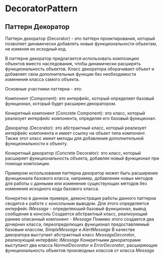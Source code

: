 # DecoratorPattern
## Паттерн Декоратор
Паттерн декоратор (Decorator) - это паттерн проектирования, который позволяет динамически добавлять новые функциональности объектам, не изменяя их исходный код.

В паттерне декоратор предлагается использовать композицию объектов вместо наследования, чтобы динамически расширять функциональность объектов. Класс декоратора оборачивает объект и добавляет свои дополнительные функции без необходимости изменения класса самого объекта.

Основные участники паттерна - это:

Компонент (Component): это интерфейс, который определяет базовый функционал, который будет расширен декоратором.

Конкретный компонент (Concrete Component): это класс, который реализует интерфейс компонента, определяя его базовый функционал.

Декоратор (Decorator): это абстрактный класс, который реализует интерфейс компонента и имеет ссылку на объект типа компонент. Также этот класс имеет методы для добавления дополнительной функциональности к объекту.

Конкретный декоратор (Concrete Decorator): это класс, который расширяет функциональность объекта, добавляя новый функционал при помощи композиции.

Примером использования паттерна декоратор может быть расширение функционала базового класса, например, добавление новых методов для работы с данными или изменение существующих методов без изменения исходного кода базового класса.

Конкретно в данном примере, демонстрация работы данного паттерна сводится к работе с консольным выводом.
Для этого определяется интерфейс *IMessage* - определяюший базовый функционал, вывод сообщения в консоль
Создается абстрактный класс, реализующий раннее описанный компонент - *Message*
Помимо этого создается два дочерних класса, переопределющих функционал предоставляемый базовым классом, *SimpleMessage* и *AlertMessage*
В качестве декоратора выступает абстрактный класс *MessageDecorator*, реализующий интерфейс *IMessage*
Конкретными декораторами выступают два класса *NormalDecorator* и *ErrorDecorator*, расширяющие функциональность объектов производных классов от класса *Message*
